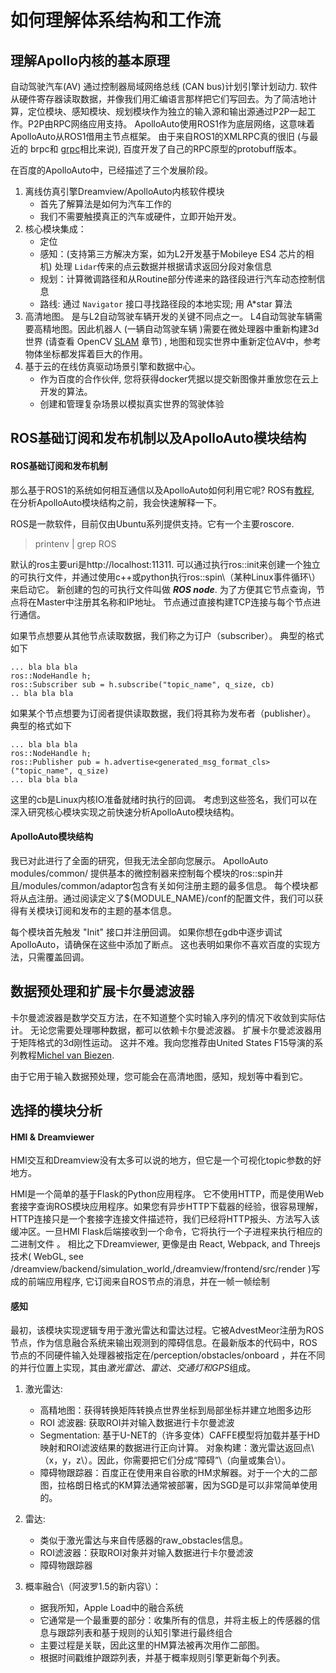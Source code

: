 如何理解体系结构和工作流
===========================================

## 理解Apollo内核的基本原理

自动驾驶汽车\(AV\) 通过控制器局域网络总线 \(CAN bus\)计划引擎计划动力. 软件从硬件寄存器读取数据，并像我们用汇编语言那样把它们写回去。为了简洁地计算，定位模块、感知模块、规划模块作为独立的输入源和输出源通过P2P一起工作。P2P由RPC网络应用支持。
ApolloAuto使用ROS1作为底层网络，这意味着ApolloAuto从ROS1借用主节点框架。 由于来自ROS1的XMLRPC真的很旧 \(与最近的 brpc和 [grpc](https://yiakwy.github.io/blog/2017/10/01/gRPC-C-CORE)相比来说\), 百度开发了自己的RPC原型的protobuff版本。 

在百度的ApolloAuto中，已经描述了三个发展阶段。
1. 离线仿真引擎Dreamview/ApolloAuto内核软件模块
   - 首先了解算法是如何为汽车工作的 
   - 我们不需要触摸真正的汽车或硬件，立即开始开发。
2. 核心模块集成： 
   - 定位
   - 感知：\(支持第三方解决方案，如为L2开发基于Mobileye ES4 芯片的相机\) 处理 `Lidar`传来的点云数据并根据请求返回分段对象信息
   - 规划：计算微调路径和从Routine部分传递来的路径段进行汽车动态控制信息
   - 路线: 通过 `Navigator` 接口寻找路径段的本地实现; 用 A\*star 算法 
3. 高清地图。 是与L2自动驾驶车辆开发的关键不同点之一。 L4自动驾驶车辆需要高精地图。因此机器人 \(一辆自动驾驶车辆 \)需要在微处理器中重新构建3d世界 \(请查看 OpenCV [SLAM]() 章节\) , 地图和现实世界中重新定位AV中，参考物体坐标都发挥着巨大的作用。
4. 基于云的在线仿真驱动场景引擎和数据中心。 
   - 作为百度的合作伙伴, 您将获得docker凭据以提交新图像并重放您在云上开发的算法。
   - 创建和管理复杂场景以模拟真实世界的驾驶体验

## ROS基础订阅和发布机制以及ApolloAuto模块结构


#### ROS基础订阅和发布机制

那么基于ROS1的系统如何相互通信以及ApolloAuto如何利用它呢? ROS有[教程](http://wiki.ros.org/ROS/Tutorials), 在分析ApolloAuto模块结构之前，我会快速解释一下。

ROS是一款软件，目前仅由Ubuntu系列提供支持。它有一个主要roscore. 

> printenv | grep ROS

默认的ros主要uri是http://localhost:11311. 可以通过执行ros::init来创建一个独立的可执行文件，并通过使用c++或python执行ros::spin\（某种Linux事件循环\）来启动它。
新创建的包的可执行文件叫做 ***ROS node***. 为了方便其它节点查询，节点将在Master中注册其名称和IP地址。 节点通过直接构建TCP连接与每个节点进行通信。

如果节点想要从其他节点读取数据，我们称之为订户（subscriber）。 典型的格式如下

```
... bla bla bla
ros::NodeHandle h;
ros::Subscriber sub = h.subscribe("topic_name", q_size, cb)
.. bla bla bla
```

如果某个节点想要为订阅者提供读取数据，我们将其称为发布者（publisher）。 典型的格式如下 

```
... bla bla bla
ros::NodeHandle h;
ros::Publisher pub = h.advertise<generated_msg_format_cls>("topic_name", q_size)
... bla bla bla
```

这里的cb是Linux内核IO准备就绪时执行的回调。 考虑到这些签名，我们可以在深入研究核心模块实现之前快速分析ApolloAuto模块结构。

#### ApolloAuto模块结构

我已对此进行了全面的研究，但我无法全部向您展示。 ApolloAuto modules/common/ 提供基本的微控制器来控制每个模块的ros::spin并且/modules/common/adaptor包含有关如何注册主题的最多信息。 每个模块都将从[点](https://github.com/yiakwy/apollo/blob/master/modules/common/adapters/adapter_manager.cc#L50)注册。通过阅读定义了${MODULE_NAME}/conf的配置文件，我们可以获得有关模块订阅和发布的主题的基本信息。

每个模块首先触发 "Init" 接口并注册回调。 如果你想在gdb中逐步调试ApolloAuto，请确保在这些中添加了断点。 这也表明如果你不喜欢百度的实现方法，只需覆盖回调。

## 数据预处理和扩展卡尔曼滤波器

卡尔曼滤波器是数学交互方法，在不知道整个实时输入序列的情况下收敛到实际估计。 无论您需要处理哪种数据，都可以依赖卡尔曼滤波器。 扩展卡尔曼滤波器用于矩阵格式的3d刚性运动。 这并不难。我向您推荐由United States F15导演的系列教程[Michel van Biezen](https://www.youtube.com/watch?v=CaCcOwJPytQ).

由于它用于输入数据预处理，您可能会在高清地图，感知，规划等中看到它。
 
## 选择的模块分析

#### HMI & Dreamviewer

HMI交互和Dreamview没有太多可以说的地方，但它是一个可视化topic参数的好地方。 

HMI是一个简单的基于Flask的Python应用程序。
它不使用HTTP，而是使用Web套接字查询ROS模块应用程序。如果您有异步HTTP下载器的经验，很容易理解，HTTP连接只是一个套接字连接文件描述符，我们已经将HTTP报头、方法写入该缓冲区。一旦HMI Flask后端接收到一个命令，它将执行一个子进程来执行相应的二进制文件
。
相比之下Dreamviewer, 更像是由 React, Webpack, and Threejs 技术\( WebGL, see /dreamview/backend/simulation_world,/dreamview/frontend/src/render \)写成的前端应用程序, 它订阅来自ROS节点的消息，并在一帧一帧绘制

#### 感知

最初，该模块实现逻辑专用于激光雷达和雷达过程。它被AdvestMeor注册为ROS节点，作为信息融合系统来输出观测到的障碍信息。在最新版本的代码中，ROS节点的不同硬件输入处理器被指定在/perception/obstacles/onboard
，并在不同的并行位置上实现，其由*激光雷达、雷达、交通灯和GPS*组成。
1. 激光雷达:
   - 高精地图：获得转换矩阵转换点世界坐标到局部坐标并建立地图多边形
   - ROI 滤波器: 获取ROI并对输入数据进行卡尔曼滤波
   - Segmentation: 基于U-NET的（许多变体）CAFFE模型将加载并基于HD映射和ROI滤波结果的数据进行正向计算。
   对象构建：激光雷达返回点\（x，y，z\）。因此，你需要把它们分成“障碍”\（向量或集合\）。   
   - 障碍物跟踪器：百度正在使用来自谷歌的HM求解器。对于一个大的二部图，拉格朗日格式的KM算法通常被部署，因为SGD是可以非常简单使用的。
2. 雷达:
   - 类似于激光雷达与来自传感器的raw_obstacles信息。
   - ROI滤波器：获取ROI对象并对输入数据进行卡尔曼滤波
   - 障碍物跟踪器

3. 概率融合\（阿波罗1.5的新内容\）：
   - 据我所知，Apple Load中的融合系统
   - 它通常是一个最重要的部分：收集所有的信息，并将主板上的传感器的信息与跟踪列表和基于规则的认知引擎进行最终组合
   - 主要过程是关联，因此这里的HM算法被再次用作二部图。
   - 根据时间戳维护跟踪列表，并基于概率规则引擎更新每个列表。
